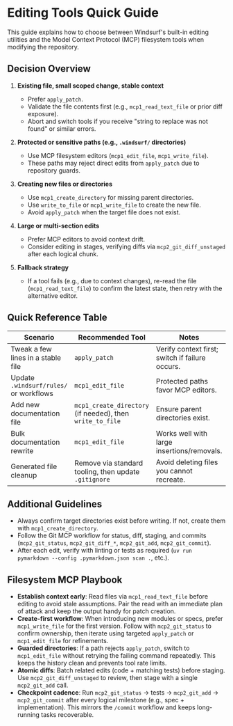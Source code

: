 # Editing Tools Quick Guide

This guide explains how to choose between Windsurf's built-in editing utilities and the Model Context Protocol (MCP) filesystem tools when modifying the repository.

## Decision Overview

1. **Existing file, small scoped change, stable context**
   - Prefer `apply_patch`.
   - Validate the file contents first (e.g., `mcp1_read_text_file` or prior diff exposure).
   - Abort and switch tools if you receive "string to replace was not found" or similar errors.

2. **Protected or sensitive paths (e.g., `.windsurf/` directories)**
   - Use MCP filesystem editors (`mcp1_edit_file`, `mcp1_write_file`).
   - These paths may reject direct edits from `apply_patch` due to repository guards.

3. **Creating new files or directories**
   - Use `mcp1_create_directory` for missing parent directories.
   - Use `write_to_file` or `mcp1_write_file` to create the new file.
   - Avoid `apply_patch` when the target file does not exist.

4. **Large or multi-section edits**
   - Prefer MCP editors to avoid context drift.
   - Consider editing in stages, verifying diffs via `mcp2_git_diff_unstaged` after each logical chunk.

5. **Fallback strategy**
   - If a tool fails (e.g., due to context changes), re-read the file (`mcp1_read_text_file`) to confirm the latest state, then retry with the alternative editor.

## Quick Reference Table

| Scenario | Recommended Tool | Notes |
| --- | --- | --- |
| Tweak a few lines in a stable file | `apply_patch` | Verify context first; switch if failure occurs. |
| Update `.windsurf/rules/` or workflows | `mcp1_edit_file` | Protected paths favor MCP editors. |
| Add new documentation file | `mcp1_create_directory` (if needed), then `write_to_file` | Ensure parent directories exist. |
| Bulk documentation rewrite | `mcp1_edit_file` | Works well with large insertions/removals. |
| Generated file cleanup | Remove via standard tooling, then update `.gitignore` | Avoid deleting files you cannot recreate. |

## Additional Guidelines

- Always confirm target directories exist before writing. If not, create them with `mcp1_create_directory`.
- Follow the Git MCP workflow for status, diff, staging, and commits (`mcp2_git_status`, `mcp2_git_diff_*`, `mcp2_git_add`, `mcp2_git_commit`).
- After each edit, verify with linting or tests as required (`uv run pymarkdown --config .pymarkdown.json scan .`, etc.).

## Filesystem MCP Playbook

- **Establish context early**: Read files via `mcp1_read_text_file` before editing to avoid stale assumptions. Pair the read with an immediate plan of attack and keep the output handy for patch creation.
- **Create-first workflow**: When introducing new modules or specs, prefer `mcp1_write_file` for the first version. Follow with `mcp2_git_status` to confirm ownership, then iterate using targeted `apply_patch` or `mcp1_edit_file` for refinements.
- **Guarded directories**: If a path rejects `apply_patch`, switch to `mcp1_edit_file` without retrying the failing command repeatedly. This keeps the history clean and prevents tool rate limits.
- **Atomic diffs**: Batch related edits (code + matching tests) before staging. Use `mcp2_git_diff_unstaged` to review, then stage with a single `mcp2_git_add` call.
- **Checkpoint cadence**: Run `mcp2_git_status` → tests → `mcp2_git_add` → `mcp2_git_commit` after every logical milestone (e.g., spec + implementation). This mirrors the `/commit` workflow and keeps long-running tasks recoverable.

